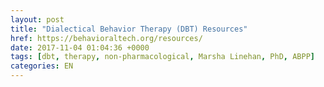 ```yaml
---
layout: post
title: "Dialectical Behavior Therapy (DBT) Resources"
href: https://behavioraltech.org/resources/
date: 2017-11-04 01:04:36 +0000
tags: [dbt, therapy, non-pharmacological, Marsha Linehan, PhD, ABPP]
categories: EN
---
```

